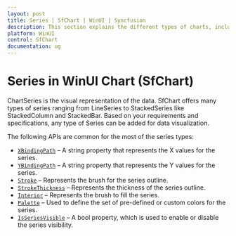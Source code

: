 ```yaml
---
layout: post
title: Series | SfChart | WinUI | Syncfusion
description: This section explains the different types of charts, including Cartesian, Accumulation, PolarRadar and its properties.
platform: WinUI
control: SfChart
documentation: ug
---
```


# Series in WinUI Chart (SfChart)

ChartSeries is the visual representation of the data. SfChart offers many types of series ranging from LineSeries to StackedSeries like StackedColumn and StackedBar. Based on your requirements and specifications, any type of Series can be added for data visualization. 

The following APIs are common for the most of the series types:

* [`XBindingPath`](https://help.syncfusion.com/cr/WinUI/Syncfusion.UI.Xaml.Charts.ChartSeriesBase.html#Syncfusion_UI_Xaml_Charts_ChartSeriesBase_XBindingPath) – A string property that represents the X values for the series.
* [`YBindingPath`](https://help.syncfusion.com/cr/WinUI/Syncfusion.UI.Xaml.Charts.XyDataSeries.html#Syncfusion_UI_Xaml_Charts_XyDataSeries_YBindingPath) – A string property that represents the Y values for the series.
* [`Stroke`](https://help.syncfusion.com/cr/WinUI/Syncfusion.UI.Xaml.Charts.ChartSeries.html#Syncfusion_UI_Xaml_Charts_ChartSeries_Stroke) – Represents the brush for the series outline.
* [`StrokeThickness`](https://help.syncfusion.com/cr/WinUI/Syncfusion.UI.Xaml.Charts.ChartSeries.html#Syncfusion_UI_Xaml_Charts_ChartSeries_StrokeThickness) – Represents the thickness of the series outline.
* [`Interior`](https://help.syncfusion.com/cr/WinUI/Syncfusion.UI.Xaml.Charts.ChartSeriesBase.html#Syncfusion_UI_Xaml_Charts_ChartSeriesBase_Interior) – Represents the brush to fill the series.
* [`Palette`](https://help.syncfusion.com/cr/WinUI/Syncfusion.UI.Xaml.Charts.ChartSeriesBase.html#Syncfusion_UI_Xaml_Charts_ChartSeriesBase_Palette) – Used to define the set of pre-defined or custom colors for the series.
* [`IsSeriesVisible`](https://help.syncfusion.com/cr/WinUI/Syncfusion.UI.Xaml.Charts.ChartSeriesBase.html#Syncfusion_UI_Xaml_Charts_ChartSeriesBase_IsSeriesVisible) – A bool property, which is used to enable or disable the series visibility.